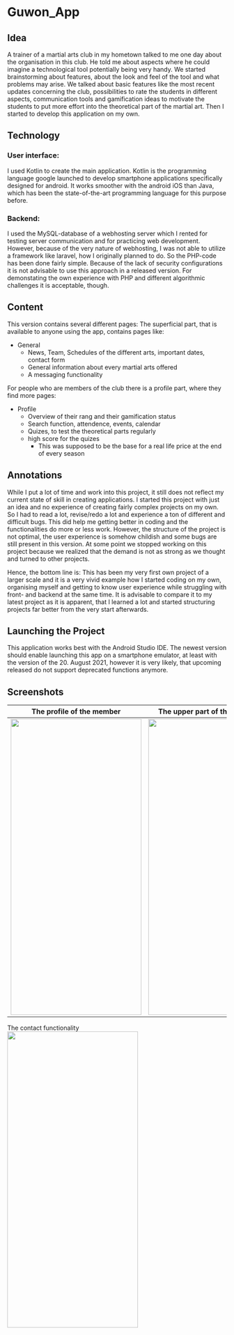 # Guwon_App

## Idea

A trainer of a martial arts club in my hometown talked to me one day about the organisation in this club.
He told me about aspects where he could imagine a technological tool potentially being very handy. We started
brainstorming about features, about the look and feel of the tool and what problems may arise. We talked about
basic features like the most recent updates concerning the club, possibilities to rate the students in different
aspects, communication tools and gamification ideas to motivate the students to put more effort into the 
theoretical part of the martial art.
Then I started to develop this application on my own.

## Technology

### User interface:
I used Kotlin to create the main application. Kotlin is the programming language google launched to develop smartphone
applications specifically designed for android. It works smoother with the android iOS than Java, which has been the 
state-of-the-art programming language for this purpose before. 

### Backend:
I used the MySQL-database of a webhosting server which I rented for testing server communication and for practicing web
development. However, because of the very nature of webhosting, I was not able to utilize a framework like laravel, how
I originally planned to do. So the PHP-code has been done fairly simple. Because of the lack of security configurations
it is not advisable to use this approach in a released version. For demonstating the own experience with PHP and different
algorithmic challenges it is acceptable, though. 

## Content
This version contains several different pages:
The superficial part, that is available to anyone using the app, contains pages like:
* General
  * News, Team, Schedules of the different arts, important dates, contact form
  * General information about every martial arts offered
  * A messaging functionality
                 
For people who are members of the club there is a profile part, where they find more pages: 
* Profile
  * Overview of their rang and their gamification status
  * Search function, attendence, events, calendar
  * Quizes, to test the theoretical parts regularly
  * high score for the quizes 
    * This was supposed to be the base for a real life price at the end of every season

## Annotations
While I put a lot of time and work into this project, it still does not reflect my current state of skill
in creating applications. I started this project with just an idea and no experience of creating fairly
complex projects on my own. So I had to read a lot, revise/redo a lot and experience a ton of different and
difficult bugs. This did help me getting better in coding and the functionalities do more or less work. 
However, the structure of the project is not optimal, the user experience is somehow childish and some bugs
are still present in this version. 
At some point we stopped working on this project because we realized that the demand is not as strong as we 
thought and turned to other projects. 

Hence, the bottom line is: This has been my very first own project of a larger scale and it is a very vivid example
how I started coding on my own, organising myself and getting to know user experience while struggling with
front- and backend at the same time. It is advisable to compare it to my latest project as it is apparent, that 
I learned a lot and started structuring projects far better from the very start afterwards. 

## Launching the Project
This application works best with the Android Studio IDE. The newest version should enable launching this app on a
smartphone emulator, at least with the version of the 20. August 2021, however it is very likely, that upcoming
released do not support deprecated functions anymore. 

## Screenshots

The profile of the member            |  The upper part of the team page
:-------------------------:|:-------------------------:
<img src="https://github.com/Gauerdia/Guwon_App/blob/master/Readme_content/screennshot_profile.png?raw=true" width="300" height="680">  |  <img src="https://github.com/Gauerdia/Guwon_App/blob/master/Readme_content/screennshot_team.png?raw=true" width="300" height="680">
The contact functionality         
<img src="https://github.com/Gauerdia/Guwon_App/blob/master/Readme_content/screenshot_kontakt.png?raw=true" width="300" height="680">  
